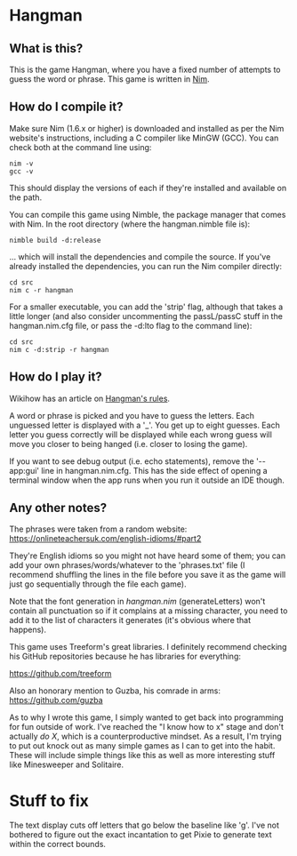 # Hangman

## What is this?
This is the game Hangman, where you have a fixed number of attempts to guess the
word or phrase. This game is written in [Nim](https://nim-lang.org).

## How do I compile it?
Make sure Nim (1.6.x or higher) is downloaded and installed as per the Nim
website's instructions, including a C compiler like MinGW (GCC).  You can check
both at the command line using:

    nim -v
    gcc -v

This should display the versions of each if they're installed and available on
the path.

You can compile this game using Nimble, the package manager that comes with Nim.
In the root directory (where the hangman.nimble file is):

    nimble build -d:release

... which will install the dependencies and compile the source.  If you've
already installed the dependencies, you can run the Nim compiler directly:

    cd src
    nim c -r hangman

For a smaller executable, you can add the 'strip' flag, although that takes a
little longer (and also consider uncommenting the passL/passC stuff in the
hangman.nim.cfg file, or pass the -d:lto flag to the command line):

    cd src
    nim c -d:strip -r hangman

## How do I play it?
Wikihow has an article on
[Hangman's rules](https://www.wikihow.com/Play-Hangman).

A word or phrase is picked and you have to guess the letters.  Each unguessed
letter is displayed with a '_'.  You get up to eight guesses. Each letter you
guess correctly will be displayed while each wrong guess will move you closer
to being hanged (i.e. closer to losing the game).

If you want to see debug output (i.e. echo statements), remove the '--app:gui'
line in hangman.nim.cfg.  This has the side effect of opening a terminal window
when the app runs when you run it outside an IDE though.

## Any other notes?
The phrases were taken from a random website:
https://onlineteachersuk.com/english-idioms/#part2

They're English idioms so you might not have heard some of them; you can add
your own phrases/words/whatever to the 'phrases.txt' file (I recommend
shuffling the lines in the file before you save it as the game will just go
sequentially through the file each game).

Note that the font generation in _hangman.nim_ (generateLetters) won't contain
all punctuation so if it complains at a missing character, you need to add it to
the list of characters it generates (it's obvious where that happens).

This game uses Treeform's great libraries.  I definitely recommend checking his
GitHub repositories because he has libraries for everything:

https://github.com/treeform

Also an honorary mention to Guzba, his comrade in arms:
https://github.com/guzba

As to why I wrote this game, I simply wanted to get back into programming for
fun outside of work.  I've reached the "I know how to x" stage and don't
actually _do X_, which is a counterproductive mindset.  As a result, I'm trying
to put out knock out as many simple games as I can to get into the habit. These
will include simple things like this as well as more interesting stuff like
Minesweeper and Solitaire.

# Stuff to fix
The text display cuts off letters that go below the baseline like 'g'. I've not
bothered to figure out the exact incantation to get Pixie to generate text
within the correct bounds.